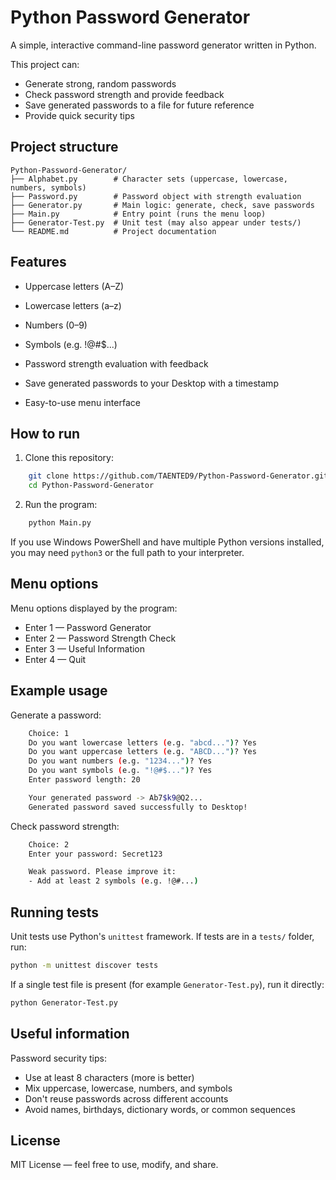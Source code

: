 # Python Password Generator

A simple, interactive command-line password generator written in Python.

This project can:

- Generate strong, random passwords
- Check password strength and provide feedback
- Save generated passwords to a file for future reference
- Provide quick security tips

## Project structure

    Python-Password-Generator/
    ├── Alphabet.py        # Character sets (uppercase, lowercase, numbers, symbols)
    ├── Password.py        # Password object with strength evaluation
    ├── Generator.py       # Main logic: generate, check, save passwords
    ├── Main.py            # Entry point (runs the menu loop)
    ├── Generator-Test.py  # Unit test (may also appear under tests/)
    └── README.md          # Project documentation

## Features

- Uppercase letters (A–Z)
- Lowercase letters (a–z)
- Numbers (0–9)
- Symbols (e.g. !@#$...)

- Password strength evaluation with feedback
- Save generated passwords to your Desktop with a timestamp
- Easy-to-use menu interface

## How to run

1. Clone this repository:

```bash
    git clone https://github.com/TAENTED9/Python-Password-Generator.git
    cd Python-Password-Generator
```

2. Run the program:

```bash
    python Main.py
```

If you use Windows PowerShell and have multiple Python versions installed, you may need `python3` or the full path to your interpreter.

## Menu options

Menu options displayed by the program:

- Enter 1 — Password Generator
- Enter 2 — Password Strength Check
- Enter 3 — Useful Information
- Enter 4 — Quit

## Example usage

Generate a password:

```bash
    Choice: 1
    Do you want lowercase letters (e.g. "abcd...")? Yes
    Do you want uppercase letters (e.g. "ABCD...")? Yes
    Do you want numbers (e.g. "1234...")? Yes
    Do you want symbols (e.g. "!@#$...")? Yes
    Enter password length: 20

    Your generated password -> Ab7$k9@Q2...
    Generated password saved successfully to Desktop!
```

Check password strength:

```bash
    Choice: 2
    Enter your password: Secret123

    Weak password. Please improve it:
    - Add at least 2 symbols (e.g. !@#...)
```

## Running tests

Unit tests use Python's `unittest` framework. If tests are in a `tests/` folder, run:

```bash
python -m unittest discover tests
```

If a single test file is present (for example `Generator-Test.py`), run it directly:

```bash
python Generator-Test.py
```

## Useful information

Password security tips:

- Use at least 8 characters (more is better)
- Mix uppercase, lowercase, numbers, and symbols
- Don't reuse passwords across different accounts
- Avoid names, birthdays, dictionary words, or common sequences

## License

MIT License — feel free to use, modify, and share.
